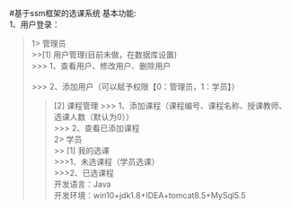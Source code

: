 
#基于ssm框架的选课系统
基本功能:<br>
1、用户登录：<br>
  >1> 管理员 <br>
    >>[1] 用户管理(目前未做，在数据库设置) <br>
      >>> 1、查看用户、修改用户、删除用户 <br><br>
      >>>  2、添加用户（可以赋予权限【0：管理员，1：学员】） <br>
   >>  [2] 课程管理 
      >>> 1、添加课程（课程编号、课程名称、授课教师、选课人数（默认为0））<br> 
      >>> 2、查看已添加课程 <br>
 >2> 学员 <br>
    >> [1] 我的选课<br>
     >>>1、未选课程（学员选课）<br> 
      >>>2、已选课程<br>
开发语言：Java <br>
开发环境：win10+jdk1.8+IDEA+tomcat8.5+MySql5.5<br>

